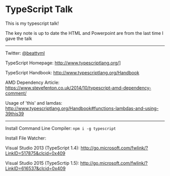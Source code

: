# TypeScript Talk

This is my typescript talk!

The key note is up to date the HTML and Powerpoint are from the last time I gave the talk

----

Twitter: [@beattyml](https://twitter.com/beattyml1)

TypeScript Homepage: <http://www.typescriptlang.org/]>

TypeScript Handbook: <http://www.typescriptlang.org/Handbook>

AMD Dependency Article: <https://www.stevefenton.co.uk/2014/10/typescript-amd-dependency-comment/>

Usage of 'this' and lamdas: <http://www.typescriptlang.org/Handbook#functions-lambdas-and-using-39this39>

----

Install Command Line Compiler: `npm i -g typescript`

Install File Watcher: 

Visual Studio 2013 (TypeScript 1.4): <http://go.microsoft.com/fwlink/?LinkID=517875&clcid=0x409>

Visual Studio 2015 (TypeScrtip 1.5): <http://go.microsoft.com/fwlink/?LinkID=616537&clcid=0x409>
